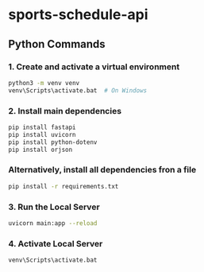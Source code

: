 # sports-schedule-api

## Python Commands

### 1. Create and activate a virtual environment

```bash
python3 -m venv venv
venv\Scripts\activate.bat  # On Windows
```

### 2. Install main dependencies 

```bash
pip install fastapi
pip install uvicorn
pip install python-dotenv
pip install orjson
```

### Alternatively, install all dependencies fron a file

```bash
pip install -r requirements.txt
```

### 3. Run the Local Server
```bash
uvicorn main:app --reload
```

### 4. Activate Local Server
```bash
venv\Scripts\activate.bat
```
